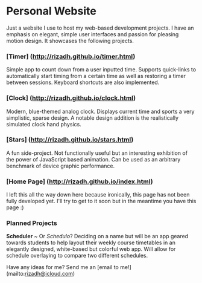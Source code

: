 # Personal Website

Just a website I use to host my web-based development projects. I have an emphasis on elegant, simple user interfaces and passion for pleasing motion design. It showcases the following projects.

### [Timer] (http://rizadh.github.io/timer.html)

Simple app to count down from a user inputted time. Supports quick-links to automatically start timing from a certain time as well as restoring a timer between sessions. Keyboard shortcuts are also implemented.

### [Clock] (http://rizadh.github.io/clock.html)

Modern, blue-themed analog clock. Displays current time and sports a very simplistic, sparse design. A notable design addition is the realistically simulated clock hand physics.

### [Stars] (http://rizadh.github.io/stars.html)

A fun side-project. Not functionally useful but an interesting exhibition of the power of JavaScript based animation. Can be used as an arbitrary benchmark of device graphic performance.

### [Home Page] (http://rizadh.github.io/index.html)

I left this all the way down here because ironically, this page has not been fully developed yet. I'll try to get to it soon but in the meantime you have this page :)

### Planned Projects

**Scheduler** ~ Or _Schedulo_? Deciding on a name but will be an app geared towards students to help layout their weekly course timetables in an elegantly designed, white-based but colorful web app. Will allow for schedule overlaying to compare two different schedules.

Have any ideas for me? Send me an [email to me!] (mailto:rizadh@icloud.com)
